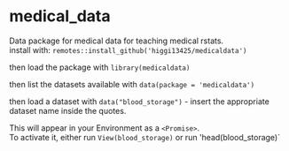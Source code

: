 # medical_data
Data package for medical data for teaching medical rstats.    
install with: `remotes::install_github('higgi13425/medicaldata')`    

then load the package with `library(medicaldata)`    

then list the datasets available with `data(package = 'medicaldata')`    

then load a dataset with `data("blood_storage")` - insert the appropriate dataset name inside the quotes.

This will appear in your Environment as a `<Promise>`.    
To activate it, either run `View(blood_storage)` or run 'head(blood_storage)`